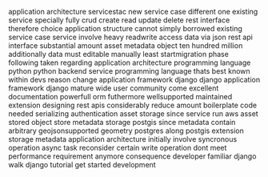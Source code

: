 application architecture servicestac new service case different one existing service specially fully crud create read update delete rest interface therefore choice application structure cannot simply borrowed existing service case service involve heavy readwrite access data via json rest api interface substantial amount asset metadata object ten hundred million additionally data must editable manually least startmigration phase following taken regarding application architecture programming language python python backend service programming language thats best known within devs reason change application framework django django application framework django mature wide user community come excellent documentation powerfull orm futhermore wellsupported maintained extension designing rest apis considerably reduce amount boilerplate code needed serializing authentication asset storage since service run aws asset stored object store metadata storage postgis since metadata contain arbitrary geojsonsupported geometry postgres along postgis extension storage metadata application architecture initially involve syncronous operation async task reconsider certain write operation dont meet performance requirement anymore consequence developer familiar django walk django tutorial get started development